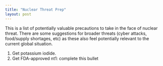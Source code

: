 ```yaml
---
title: "Nuclear Threat Prep"
layout: post
---
```


This is a list of potentially valuable precautions to take in the face of nuclear threat.
There are some suggestions for broader threats (cyber attacks, food/supply shortages, etc)
as these also feel potentially relevant to the current global situation.

1. Get potassium iodide.
  1. Get FDA-approved nt1: complete this bullet
